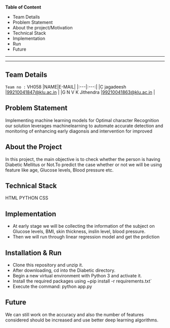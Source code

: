 #

**Table of Content**
  - Team Details
  - Problem Statement
  - About the project/Motivation
  - Technical Stack
  - Implementation
  - Run
  - Future
---
---

## Team Details  

`Team no :` VH058
|NAME|E-MAIL|
|:---|:---:|
|C jagadeesh |99210041847@klu.ac.in |
|G N V K Jithendra |99210041863@klu.ac.in |


## Problem Statement  
Implementing machine learning models for Optimal character Recognition our solution leverages machinelearning to automate accurate detection and monitoring of enhancing early diagonsis and intervention for improved



## About the Project  
In this project, the main objective is to check whether the person is having Diabetic Mellitus or Not.To predict the case whether or not we will be using feature like age, Glucose levels, Blood pressure etc.  


## Technical Stack  
HTML
PYTHON
CSS


## Implementation
+ At early stage we will be collecting the information of the subject on Glucose levels, BMI, skin thickness, inslin level, blood pressure.
+ Then we will run through linear regression model and get the prdiction

## Installation & Run
+ Clone this repository and unzip it.
+ After downloading, cd into the Diabetic directory.
+ Begin a new virtual environment with Python 3 and activate it.
+ Install the required packages using ~pip install -r requirements.txt`
+ Execute the command: python app.py

## Future
We can still work on the accuracy and also the number of features considered should be increased and use better deep learning algorithms.


